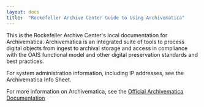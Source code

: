 ```yaml
---
layout: docs
title:  "Rockefeller Archive Center Guide to Using Archivematica"
---
```


This is the Rockefeller Archive Center's local documentation for Archivematica. Archivematica is an integrated suite of tools to process digital objects from ingest to archival storage and access in compliance with the OAIS functional model and other digital preservation standards and best practices.

For system administration information, including IP addresses, see the Archivematica Info Sheet.



For more information on Archivematica, see the [Official Archivematica Documentation](https://www.archivematica.org/en/docs/archivematica-1.7/)


